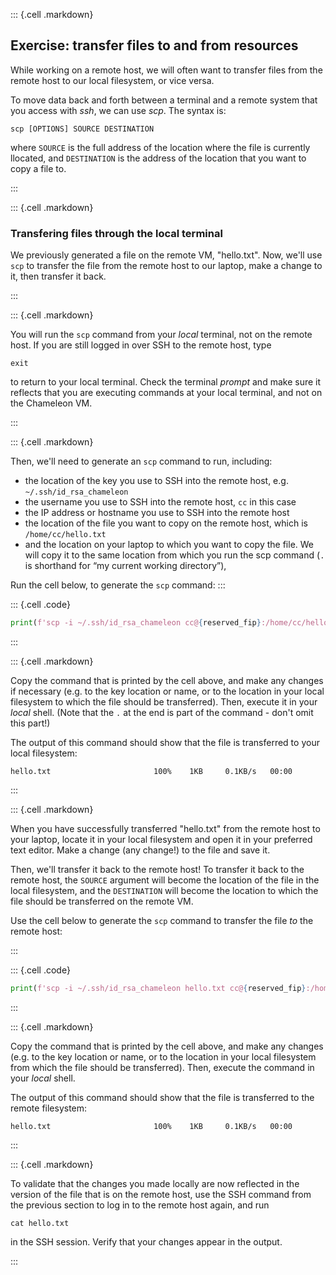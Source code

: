 
::: {.cell .markdown}
## Exercise: transfer files to and from resources

While working on a remote host, we will often want to transfer files from the remote host to our local filesystem, or vice versa.

To move data back and forth between a terminal and a remote system that you access with _ssh_, we can use _scp_. The syntax is:

```shell
scp [OPTIONS] SOURCE DESTINATION
```
where `SOURCE` is the full address of the location where the file is currently llocated, and `DESTINATION` is the address of the location that you want to copy a file to.


:::



::: {.cell .markdown}

### Transfering files through the local terminal

We previously generated a file on the remote VM, "hello.txt". Now, we'll use `scp` to transfer the file from the remote host to our laptop, make a change to it, then transfer it back.

:::


::: {.cell .markdown}

You will run the `scp` command from your *local* terminal, not on the remote host. If you are still logged in over SSH to the remote host, type 

```shell
exit
```

to return to your local terminal. Check the terminal *prompt* and make sure it reflects that you are executing commands at your local terminal, and not on the Chameleon VM.

:::

::: {.cell .markdown}

Then, we'll need to generate an `scp` command to run, including:

* the location of the key you use to SSH into the remote host, e.g. `~/.ssh/id_rsa_chameleon`
* the username you use to SSH into the remote host, `cc` in this case
* the IP address or hostname you use to SSH into the remote host
* the location of the file you want to copy on the remote host, which is `/home/cc/hello.txt`
* and the location on your laptop to which you want to copy the file. We will copy it to the same location from which you run the scp command (`.` is shorthand for “my current working directory”),


Run the cell below, to generate the `scp` command:
:::

::: {.cell .code}

```python
print(f'scp -i ~/.ssh/id_rsa_chameleon cc@{reserved_fip}:/home/cc/hello.txt .')

```
:::

::: {.cell .markdown}

Copy the command that is printed by the cell above, and make any changes if necessary (e.g. to the key location or name, or to the location in your local filesystem to which the file should be transferred). Then, execute it in your *local* shell. (Note that the `.` at the end is part of the command - don't omit this part!)

The output of this command should show that the file is transferred to your local filesystem:

```text
hello.txt                       100%    1KB     0.1KB/s   00:00
```

:::

::: {.cell .markdown}

When you have successfully transferred "hello.txt" from the remote host to your laptop, locate it in your local filesystem and open it in your preferred text editor. Make a change (any change!) to the file and save it.

Then, we'll transfer it back to the remote host! To transfer it back to the remote host, the `SOURCE` argument will become the location of the file in the local filesystem, and the `DESTINATION` will become the location to which the file should be transferred on the remote VM.

Use the cell below to generate the `scp` command to transfer the file *to* the remote host:

:::

::: {.cell .code}

```python
print(f'scp -i ~/.ssh/id_rsa_chameleon hello.txt cc@{reserved_fip}:/home/cc/')

```
:::

::: {.cell .markdown}

Copy the command that is printed by the cell above, and make any changes (e.g. to the key location or name, or to the location in your local filesystem from which the file should be transferred). Then, execute the command in your *local* shell.

The output of this command should show that the file is transferred to the remote filesystem:

```text
hello.txt                       100%    1KB     0.1KB/s   00:00
```

:::

::: {.cell .markdown}

To validate that the changes you made locally are now reflected in the version of the file that is on the remote host, use the SSH command from the previous section to log in to the remote host again, and run

```shell
cat hello.txt
```

in the SSH session. Verify that your changes appear in the output.


:::




